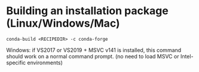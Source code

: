 # Building an installation package (Linux/Windows/Mac)

```
conda-build <RECIPEDIR> -c conda-forge
```

Windows: if VS2017 or VS2019 + MSVC v141 is installed, this command should work
on a normal command prompt. (no need to load MSVC or Intel-specific environments)